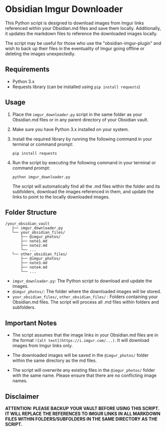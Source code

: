 # Obsidian Imgur Downloader

This Python script is designed to download images from Imgur links referenced within your Obsidian.md files and save them locally. Additionally, it updates the markdown files to reference the downloaded images locally.

The script may be useful for those who use the "obsidian-imgur-plugin" and wish to back up their files in the eventuality of Imgur going offline or deleting the images unexpectedly.

## Requirements

- Python 3.x
- Requests library (can be installed using `pip install requests`)

## Usage

1. Place the `imgur_downloader.py` script in the same folder as your Obsidian.md files or in any parent directory of your Obsidian vault.

2. Make sure you have Python 3.x installed on your system.

3. Install the required library by running the following command in your terminal or command prompt:

   ```
   pip install requests
   ```

4. Run the script by executing the following command in your terminal or command prompt:

   ```
   python imgur_downloader.py
   ```

   The script will automatically find all the .md files within the folder and its subfolders, download the images referenced in them, and update the links to point to the locally downloaded images.

## Folder Structure

```
/your_obsidian_vault
   ├── imgur_downloader.py
   └── your_obsidian_files/
       ├── @imgur_photos/
       ├── note1.md
       ├── note2.md
       └── ...
   └── other_obsidian_files/
       ├── @imgur_photos/
       ├── note3.md
       ├── note4.md
       └── ...
```

- `imgur_downloader.py`: The Python script to download and update the images.
- `@imgur_photos/`: The folder where the downloaded images will be stored.
- `your_obsidian_files/`, `other_obsidian_files/` : Folders containing your Obsidian.md files. The script will process all .md files within folders and subfolders.

## Important Notes

- The script assumes that the image links in your Obsidian.md files are in the format `![alt text](https://i.imgur.com/...)`. It will download images from Imgur links only.

- The downloaded images will be saved in the `@imgur_photos/` folder within the same directory as the md files.

- The script will overwrite any existing files in the `@imgur_photos/` folder with the same name. Please ensure that there are no conflicting image names.

## Disclaimer

**ATTENTION: PLEASE BACKUP YOUR VAULT BEFORE USING THIS SCRIPT. IT WILL REPLACE THE REFERENCES TO IMGUR LINKS IN ALL MARKDOWN FILES WITHIN FOLDERS/SUBFOLDERS IN THE SAME DIRECTORY AS THE SCRIPT.**
